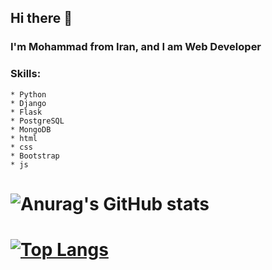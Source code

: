 ## Hi there 👋

### I'm Mohammad from Iran, and I am Web Developer

### Skills: 
	* Python
	* Django
	* Flask
	* PostgreSQL
	* MongoDB
	* html
	* css
	* Bootstrap
	* js

# ![Anurag's GitHub stats](https://github-readme-stats.vercel.app/api?username=Ayazadeh&show_icons=true&theme=tokyonight)

# [![Top Langs](https://github-readme-stats.vercel.app/api/top-langs/?username=Ayazadeh&layout=compact&theme=tokyonight)](https://github.com/anuraghazra/github-readme-stats)

              
              
